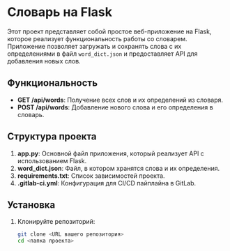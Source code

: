 # Словарь на Flask

Этот проект представляет собой простое веб-приложение на Flask, которое реализует функциональность работы со словарем. Приложение позволяет загружать и сохранять слова с их определениями в файл `word_dict.json` и предоставляет API для добавления новых слов.

## Функциональность

- **GET /api/words**: Получение всех слов и их определений из словаря.
- **POST /api/words**: Добавление нового слова и его определения в словарь.

## Структура проекта

1. **app.py**: Основной файл приложения, который реализует API с использованием Flask.
2. **word_dict.json**: Файл, в котором хранятся слова и их определения.
3. **requirements.txt**: Список зависимостей проекта.
4. **.gitlab-ci.yml**: Конфигурация для CI/CD пайплайна в GitLab.

## Установка

1. Клонируйте репозиторий:

   ```bash
   git clone <URL вашего репозитория>
   cd <папка проекта>

